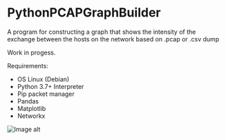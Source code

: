 # PythonPCAPGraphBuilder
A program for constructing a graph that shows the intensity of the exchange between the hosts on the network based on .pcap or .csv dump

Work in progess.

Requirements:

- OS Linux (Debian)
- Python 3.7+ Interpreter
- Pip packet manager 
- Pandas
- Matplotlib
- Networkx 

![Image alt](https://github.com/SeregaDeveloper/PythonPCAPGraphBuilder/blob/master/graph.png)
